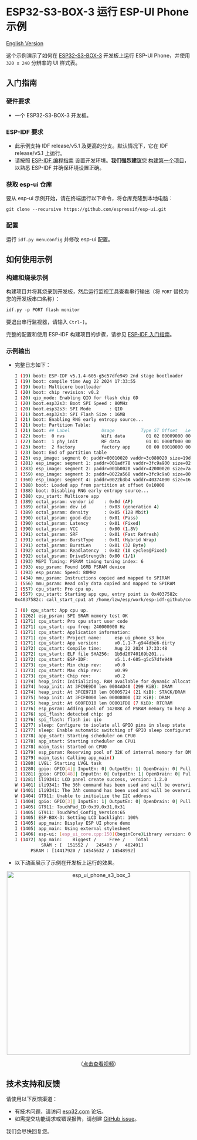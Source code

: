 # ESP32-S3-BOX-3 运行 ESP-UI Phone 示例

[English Version](./README.md)

这个示例演示了如何在 [ESP32-S3-BOX-3](https://github.com/espressif/esp-box/tree/master) 开发板上运行 ESP-UI Phone，并使用 `320 x 240` 分辨率的 UI 样式表。

## 入门指南

### 硬件要求

* 一个 ESP32-S3-BOX-3 开发板。

### ESP-IDF 要求

- 此示例支持 IDF release/v5.1 及更高的分支。默认情况下，它在 IDF release/v5.1 上运行。
- 请按照 [ESP-IDF 编程指南](https://docs.espressif.com/projects/esp-idf/zh_CN/latest/esp32/get-started/index.html) 设置开发环境。**我们强烈建议**您 [构建第一个项目](https://docs.espressif.com/projects/esp-idf/zh_CN/latest/esp32/get-started/index.html#build-your-first-project)，以熟悉 ESP-IDF 并确保环境设置正确。

### 获取 esp-ui 仓库

要从 esp-ui 示例开始，请在终端运行以下命令，将仓库克隆到本地电脑：

```
git clone --recursive https://github.com/espressif/esp-ui.git
```

### 配置

  运行 ``idf.py menuconfig`` 并修改 esp-ui 配置。

## 如何使用示例

### 构建和烧录示例

构建项目并将其烧录到开发板，然后运行监视工具查看串行输出（将 `PORT` 替换为您的开发板串口名称）：

```c
idf.py -p PORT flash monitor
```

要退出串行监视器，请输入 ``Ctrl-]``。

完整的配置和使用 ESP-IDF 构建项目的步骤，请参见 [ESP-IDF 入门指南](https://docs.espressif.com/projects/esp-idf/zh_CN/latest/get-started/index.html)。

### 示例输出

- 完整日志如下：

    ```bash
    I (19) boot: ESP-IDF v5.1.4-605-g5c57dfe949 2nd stage bootloader
    I (19) boot: compile time Aug 22 2024 17:33:55
    I (19) boot: Multicore bootloader
    I (20) boot: chip revision: v0.2
    I (20) qio_mode: Enabling QIO for flash chip GD
    I (20) boot.esp32s3: Boot SPI Speed : 80MHz
    I (20) boot.esp32s3: SPI Mode       : QIO
    I (21) boot.esp32s3: SPI Flash Size : 16MB
    I (21) boot: Enabling RNG early entropy source...
    I (21) boot: Partition Table:
    I (21) boot: ## Label            Usage          Type ST Offset   Length
    I (22) boot:  0 nvs              WiFi data        01 02 00009000 00006000
    I (22) boot:  1 phy_init         RF data          01 01 0000f000 00001000
    I (23) boot:  2 factory          factory app      00 00 00010000 00400000
    I (23) boot: End of partition table
    I (23) esp_image: segment 0: paddr=00010020 vaddr=3c080020 size=19df50h (1695568) map
    I (281) esp_image: segment 1: paddr=001adf78 vaddr=3fc9a900 size=020a0h (  8352) load
    I (283) esp_image: segment 2: paddr=001b0020 vaddr=42000020 size=7a540h (501056) map
    I (359) esp_image: segment 3: paddr=0022a568 vaddr=3fc9c9a0 size=00e44h (  3652) load
    I (360) esp_image: segment 4: paddr=0022b3b4 vaddr=40374000 size=168d4h ( 92372) load
    I (388) boot: Loaded app from partition at offset 0x10000
    I (388) boot: Disabling RNG early entropy source...
    I (388) cpu_start: Multicore app
    I (389) octal_psram: vendor id    : 0x0d (AP)
    I (389) octal_psram: dev id       : 0x03 (generation 4)
    I (389) octal_psram: density      : 0x05 (128 Mbit)
    I (390) octal_psram: good-die     : 0x01 (Pass)
    I (390) octal_psram: Latency      : 0x01 (Fixed)
    I (390) octal_psram: VCC          : 0x00 (1.8V)
    I (391) octal_psram: SRF          : 0x01 (Fast Refresh)
    I (391) octal_psram: BurstType    : 0x01 (Hybrid Wrap)
    I (391) octal_psram: BurstLen     : 0x01 (32 Byte)
    I (392) octal_psram: Readlatency  : 0x02 (10 cycles@Fixed)
    I (392) octal_psram: DriveStrength: 0x00 (1/1)
    I (393) MSPI Timing: PSRAM timing tuning index: 6
    I (393) esp_psram: Found 16MB PSRAM device
    I (393) esp_psram: Speed: 80MHz
    I (434) mmu_psram: Instructions copied and mapped to SPIRAM
    I (556) mmu_psram: Read only data copied and mapped to SPIRAM
    I (557) cpu_start: Pro cpu up.
    I (557) cpu_start: Starting app cpu, entry point is 0x4037582c
    0x4037582c: call_start_cpu1 at /home/lzw/esp/work/esp-idf-github/components/esp_system/port/cpu_start.c:159

    I (0) cpu_start: App cpu up.
    I (1262) esp_psram: SPI SRAM memory test OK
    I (1271) cpu_start: Pro cpu start user code
    I (1271) cpu_start: cpu freq: 240000000 Hz
    I (1271) cpu_start: Application information:
    I (1271) cpu_start: Project name:     esp_ui_phone_s3_box
    I (1271) cpu_start: App version:      v0.1.1-7-g944dbe6-dirty
    I (1272) cpu_start: Compile time:     Aug 22 2024 17:33:48
    I (1272) cpu_start: ELF file SHA256:  1b5d20740169b201...
    I (1272) cpu_start: ESP-IDF:          v5.1.4-605-g5c57dfe949
    I (1273) cpu_start: Min chip rev:     v0.0
    I (1273) cpu_start: Max chip rev:     v0.99
    I (1273) cpu_start: Chip rev:         v0.2
    I (1274) heap_init: Initializing. RAM available for dynamic allocation:
    I (1274) heap_init: At 3FC9E9D0 len 0004AD40 (299 KiB): DRAM
    I (1274) heap_init: At 3FCE9710 len 00005724 (21 KiB): STACK/DRAM
    I (1275) heap_init: At 3FCF0000 len 00008000 (32 KiB): DRAM
    I (1275) heap_init: At 600FE010 len 00001FD8 (7 KiB): RTCRAM
    I (1276) esp_psram: Adding pool of 14208K of PSRAM memory to heap allocator
    I (1276) spi_flash: detected chip: gd
    I (1276) spi_flash: flash io: qio
    I (1277) sleep: Configure to isolate all GPIO pins in sleep state
    I (1277) sleep: Enable automatic switching of GPIO sleep configuration
    I (1278) app_start: Starting scheduler on CPU0
    I (1278) app_start: Starting scheduler on CPU1
    I (1278) main_task: Started on CPU0
    I (1279) esp_psram: Reserving pool of 32K of internal memory for DMA/internal allocations
    I (1279) main_task: Calling app_main()
    I (1280) LVGL: Starting LVGL task
    I (1280) gpio: GPIO[4]| InputEn: 0| OutputEn: 1| OpenDrain: 0| Pullup: 0| Pulldown: 0| Intr:0
    I (1281) gpio: GPIO[48]| InputEn: 0| OutputEn: 1| OpenDrain: 0| Pullup: 0| Pulldown: 0| Intr:0
    I (1281) ili9341: LCD panel create success, version: 1.2.0
    W (1401) ili9341: The 36h command has been used and will be overwritten by external initialization sequence
    W (1401) ili9341: The 3Ah command has been used and will be overwritten by external initialization sequence
    W (1404) GT911: Unable to initialize the I2C address
    I (1404) gpio: GPIO[3]| InputEn: 1| OutputEn: 0| OpenDrain: 0| Pullup: 0| Pulldown: 0| Intr:2
    I (1405) GT911: TouchPad_ID:0x39,0x31,0x31
    I (1405) GT911: TouchPad_Config_Version:65
    I (1405) ESP-BOX-3: Setting LCD backlight: 100%
    I (1405) app_main: Display ESP UI phone demo
    I (1405) app_main: Using external stylesheet
    I (1406) esp-ui: [esp_ui_core.cpp:150](beginCore)Library version: 0.1.0
    I (1472) app_main:    Biggest /     Free /    Total
              SRAM : [  151552 /   245403 /   402491]
          PSRAM : [14417920 / 14545632 / 14548992]
    ```

- 以下动画展示了示例在开发板上运行的效果。

<p align="center">
<img src="https://dl.espressif.com/AE/esp-dev-kits/esp_ui_phone_s3_box_3.gif" alt ="esp_ui_phone_s3_box_3" width="500">
</p>

<p align="center">
（<a href="https://dl.espressif.com/AE/esp-dev-kits/esp_ui_phone_s3_box_3.mp4">点击查看视频</a>）
</p>

## 技术支持和反馈

请使用以下反馈渠道：

- 有技术问题，请访问 [esp32.com](https://esp32.com/viewforum.php?f=35) 论坛。
- 如需提交功能请求或错误报告，请创建 [GitHub issue](https://github.com/espressif/esp-ui/issues)。

我们会尽快回复您。
